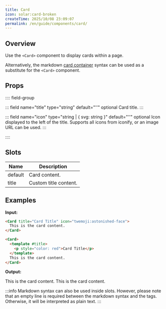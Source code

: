```yaml
---
title: Card
icon: solar:card-broken
createTime: 2025/10/08 23:09:07
permalink: /en/guide/components/card/
---
```


## Overview

Use the `<Card>` component to display cards within a page.

Alternatively, the markdown [card container](../markdown/card.md) syntax can be used as a substitute for the `<Card>` component.

## Props

:::: field-group

::: field name="title" type="string" default="''" optional
Card title.
:::

::: field name="icon" type="string | { svg: string }" default="''" optional
Icon displayed to the left of the title. Supports all icons from iconify, or an image URL can be used.
:::

::::

## Slots

| Name    | Description          |
| ------- | -------------------- |
| default | Card content.        |
| title   | Custom title content.|

## Examples

**Input:**

```md :no-line-numbers
<Card title="Card Title" icon="twemoji:astonished-face">
  This is the card content.
</Card>

<Card>
  <template #title>
    <p style="color: red">Card Title</p>
  </template>
  This is the card content.
</Card>
```

**Output:**

<Card title="Card Title" icon="twemoji:astonished-face">
  This is the card content.
</Card>

<Card>
  <template #title>
    <p style="color: red;margin:0">Card Title</p>
  </template>
  This is the card content.
</Card>

:::info
Markdown syntax can also be used inside slots. However,
please note that an empty line is required between the markdown syntax and the tags. Otherwise, it will be interpreted as plain text.
:::
